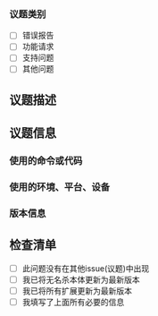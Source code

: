 ### 议题类别

<!-- 请勾选方框，在[]中加一个x且周围没有空格，如下所示：[x] -->

-   [ ] 错误报告
-   [ ] 功能请求
-   [ ] 支持问题
-   [ ] 其他问题

## 议题描述

## 议题信息

<!-- 包括所有可能有助于理解和重现问题的相关信息 -->

### 使用的命令或代码

<!-- 需要什么命令或代码来重现问题？ -->

### 使用的环境、平台、设备

<!-- 您在什么环境、什么平台或什么设备上遇到问题？ -->

### 版本信息

<!--
您正在使用哪些相关版本？
例如: win64位，win32位
-->

## 检查清单

<!-- 请在`[]`中加一个`x`来勾选方框且周围没有空格，如下所示：`[x]` -->

-   [ ] 此问题没有在其他issue(议题)中出现
-   [ ] 我已将无名杀本体更新为最新版本
-   [ ] 我已将所有扩展更新为最新版本
-   [ ] 我填写了上面所有必要的信息
